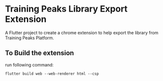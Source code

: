 # Training Peaks Library Export Extension

A Flutter project to create a chrome extension to help export the library from Training Peaks Platform.

## To Build the extension

run following command:

```
flutter build web --web-renderer html --csp
```
